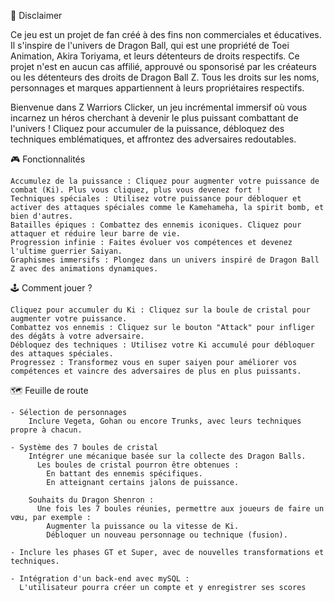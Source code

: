 📜 Disclaimer

Ce jeu est un projet de fan créé à des fins non commerciales et éducatives. Il s'inspire de l'univers de Dragon Ball, qui est une propriété de Toei Animation, Akira Toriyama, et leurs détenteurs de droits respectifs.
Ce projet n'est en aucun cas affilié, approuvé ou sponsorisé par les créateurs ou les détenteurs des droits de Dragon Ball Z. Tous les droits sur les noms, personnages et marques appartiennent à leurs propriétaires respectifs.




Bienvenue dans Z Warriors Clicker, un jeu incrémental immersif où vous incarnez un héros cherchant à devenir le plus puissant combattant de l'univers ! Cliquez pour accumuler de la puissance, débloquez des techniques emblématiques, et affrontez des adversaires redoutables.

  🎮 Fonctionnalités

    Accumulez de la puissance : Cliquez pour augmenter votre puissance de combat (Ki). Plus vous cliquez, plus vous devenez fort !
    Techniques spéciales : Utilisez votre puissance pour débloquer et activer des attaques spéciales comme le Kamehameha, la spirit bomb, et bien d'autres.
    Batailles épiques : Combattez des ennemis iconiques. Cliquez pour attaquer et réduire leur barre de vie.
    Progression infinie : Faites évoluer vos compétences et devenez l'ultime guerrier Saiyan.
    Graphismes immersifs : Plongez dans un univers inspiré de Dragon Ball Z avec des animations dynamiques.

    
  🕹️ Comment jouer ?
    
    Cliquez pour accumuler du Ki : Cliquez sur la boule de cristal pour augmenter votre puissance.
    Combattez vos ennemis : Cliquez sur le bouton "Attack" pour infliger des dégâts à votre adversaire.
    Débloquez des techniques : Utilisez votre Ki accumulé pour débloquer des attaques spéciales.
    Progressez : Transformez vous en super saiyen pour améliorer vos compétences et vaincre des adversaires de plus en plus puissants.


   🗺️ Feuille de route
   
    - Sélection de personnages
        Inclure Vegeta, Gohan ou encore Trunks, avec leurs techniques propre à chacun.

    - Système des 7 boules de cristal
        Intégrer une mécanique basée sur la collecte des Dragon Balls.
          Les boules de cristal pourron être obtenues :
            En battant des ennemis spécifiques.
            En atteignant certains jalons de puissance.
 
        Souhaits du Dragon Shenron :
          Une fois les 7 boules réunies, permettre aux joueurs de faire un vœu, par exemple :
            Augmenter la puissance ou la vitesse de Ki.
            Débloquer un nouveau personnage ou technique (fusion).
        
    - Inclure les phases GT et Super, avec de nouvelles transformations et techniques.

    - Intégration d'un back-end avec mySQL :
      L'utilisateur pourra créer un compte et y enregistrer ses scores
